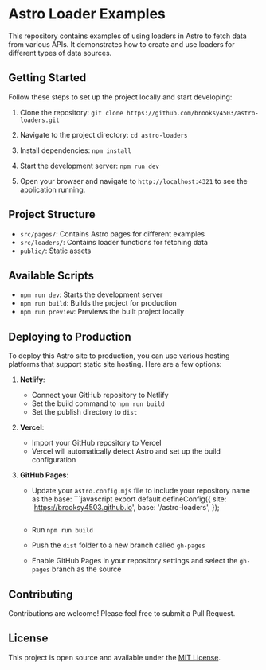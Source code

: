# Astro Loader Examples

This repository contains examples of using loaders in Astro to fetch data from various APIs. It demonstrates how to create and use loaders for different types of data sources.

## Getting Started

Follow these steps to set up the project locally and start developing:

1. Clone the repository: `git clone https://github.com/brooksy4503/astro-loaders.git`

2. Navigate to the project directory: `cd astro-loaders`

3. Install dependencies: `npm install`

4. Start the development server: `npm run dev`

5. Open your browser and navigate to `http://localhost:4321` to see the application running.

## Project Structure

- `src/pages/`: Contains Astro pages for different examples
- `src/loaders/`: Contains loader functions for fetching data
- `public/`: Static assets

## Available Scripts

- `npm run dev`: Starts the development server
- `npm run build`: Builds the project for production
- `npm run preview`: Previews the built project locally

## Deploying to Production

To deploy this Astro site to production, you can use various hosting platforms that support static site hosting. Here are a few options:

1. **Netlify**:

   - Connect your GitHub repository to Netlify
   - Set the build command to `npm run build`
   - Set the publish directory to `dist`

2. **Vercel**:

   - Import your GitHub repository to Vercel
   - Vercel will automatically detect Astro and set up the build configuration

3. **GitHub Pages**:

   - Update your `astro.config.mjs` file to include your repository name as the base: ```javascript
     export default defineConfig({
     site: 'https://brooksy4503.github.io',
     base: '/astro-loaders',
     });

     ```

     ```

   - Run `npm run build`
   - Push the `dist` folder to a new branch called `gh-pages`
   - Enable GitHub Pages in your repository settings and select the `gh-pages` branch as the source

## Contributing

Contributions are welcome! Please feel free to submit a Pull Request.

## License

This project is open source and available under the [MIT License](LICENSE).
